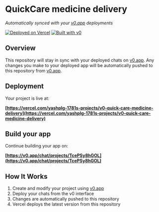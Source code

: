 # QuickCare medicine delivery

*Automatically synced with your [v0.app](https://v0.app) deployments*

[![Deployed on Vercel](https://img.shields.io/badge/Deployed%20on-Vercel-black?style=for-the-badge&logo=vercel)](https://vercel.com/yashplg-1781s-projects/v0-quick-care-medicine-delivery)
[![Built with v0](https://img.shields.io/badge/Built%20with-v0.app-black?style=for-the-badge)](https://v0.app/chat/projects/TcePSy8hGOL)

## Overview

This repository will stay in sync with your deployed chats on [v0.app](https://v0.app).
Any changes you make to your deployed app will be automatically pushed to this repository from [v0.app](https://v0.app).

## Deployment

Your project is live at:

**[https://vercel.com/yashplg-1781s-projects/v0-quick-care-medicine-delivery](https://vercel.com/yashplg-1781s-projects/v0-quick-care-medicine-delivery)**

## Build your app

Continue building your app on:

**[https://v0.app/chat/projects/TcePSy8hGOL](https://v0.app/chat/projects/TcePSy8hGOL)**

## How It Works

1. Create and modify your project using [v0.app](https://v0.app)
2. Deploy your chats from the v0 interface
3. Changes are automatically pushed to this repository
4. Vercel deploys the latest version from this repository